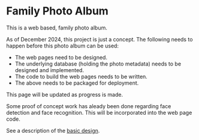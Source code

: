 # Family Photo Album
This is a web based, family photo album.

As of December 2024, this project is just a concept.  The following needs to happen before this photo album
can be used:

- The web pages need to be designed.
- The underlying database (holding the photo metadata) needs to be designed and implemented.
- The code to build the web pages needs to be written.
- The above needs to be packaged for deployment.

This page will be updated as progress is made.

Some proof of concept work has aleady been done regarding face detection and face recognition.  This will be 
incorporated into the web page code.

See a description of the [basic design](./index.html).
